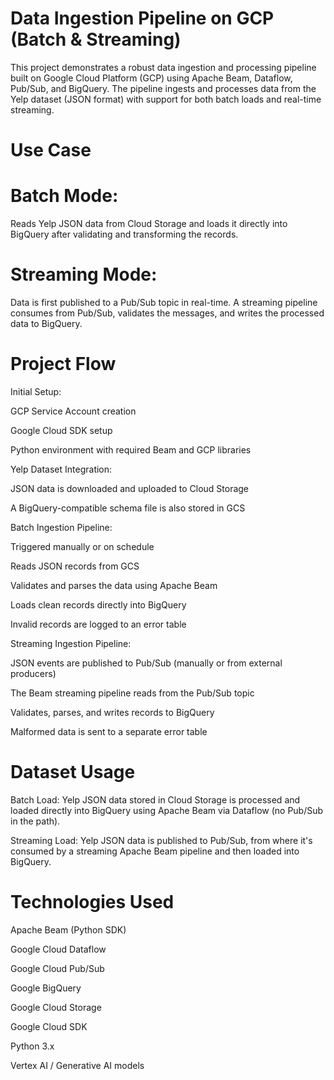 # Data Ingestion Pipeline on GCP (Batch & Streaming)
This project demonstrates a robust data ingestion and processing pipeline built on Google Cloud Platform (GCP) using Apache Beam, Dataflow, Pub/Sub, and BigQuery. The pipeline ingests and processes data from the Yelp dataset (JSON format) with support for both batch loads and real-time streaming.

# Use Case 
# Batch Mode:
Reads Yelp JSON data from Cloud Storage and loads it directly into BigQuery after validating and transforming the records.

# Streaming Mode:
Data is first published to a Pub/Sub topic in real-time. A streaming pipeline consumes from Pub/Sub, validates the messages, and writes the processed data to BigQuery.

# Project Flow
Initial Setup:

GCP Service Account creation

Google Cloud SDK setup

Python environment with required Beam and GCP libraries

Yelp Dataset Integration:

JSON data is downloaded and uploaded to Cloud Storage

A BigQuery-compatible schema file is also stored in GCS

Batch Ingestion Pipeline:

Triggered manually or on schedule

Reads JSON records from GCS

Validates and parses the data using Apache Beam

Loads clean records directly into BigQuery

Invalid records are logged to an error table

Streaming Ingestion Pipeline:

JSON events are published to Pub/Sub (manually or from external producers)

The Beam streaming pipeline reads from the Pub/Sub topic

Validates, parses, and writes records to BigQuery

Malformed data is sent to a separate error table

# Dataset Usage
Batch Load:
Yelp JSON data stored in Cloud Storage is processed and loaded directly into BigQuery using Apache Beam via Dataflow (no Pub/Sub in the path).

Streaming Load:
Yelp JSON data is published to Pub/Sub, from where it's consumed by a streaming Apache Beam pipeline and then loaded into BigQuery.



# Technologies Used
Apache Beam (Python SDK)

Google Cloud Dataflow

Google Cloud Pub/Sub

Google BigQuery

Google Cloud Storage

Google Cloud SDK

Python 3.x

Vertex AI / Generative AI models
